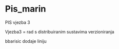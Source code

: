 Pis_marin
=========

PIS vjezba 3

Vjezba3 = rad s distribuiranim sustavima verzioniranja

bbarisic dodaje liniju
